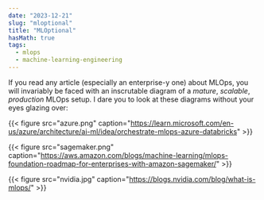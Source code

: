 ```yaml
---
date: "2023-12-21"
slug: "mloptional"
title: "MLOptional"
hasMath: true
tags:
  - mlops
  - machine-learning-engineering
---
```


If you read any article (especially an enterprise-y one) about MLOps, you will invariably be faced with an inscrutable diagram of a _mature_, _scalable_, _production_ MLOps setup. I dare you to look at these diagrams without your eyes glazing over:

{{< figure src="azure.png" caption="https://learn.microsoft.com/en-us/azure/architecture/ai-ml/idea/orchestrate-mlops-azure-databricks" >}}

{{< figure src="sagemaker.png" caption="https://aws.amazon.com/blogs/machine-learning/mlops-foundation-roadmap-for-enterprises-with-amazon-sagemaker/" >}}

{{< figure src="nvidia.jpg" caption="https://blogs.nvidia.com/blog/what-is-mlops/" >}}


